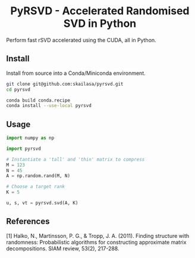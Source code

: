 <h1 align='center'> PyRSVD - Accelerated Randomised SVD in Python</h1>

Perform fast rSVD accelerated using the CUDA, all in Python.

## Install

Install from source into a Conda/Miniconda environment.

```bash
git clone git@github.com:skailasa/pyrsvd.git
cd pyrsvd

conda build conda.recipe
conda install --use-local pyrsvd
```

## Usage

```python
import numpy as np

import pyrsvd

# Instantiate a 'tall' and 'thin' matrix to compress
M = 123
N = 45
A = np.random.rand(M, N)

# Choose a target rank
K = 5

u, s, vt = pyrsvd.svd(A, K)
```

## References

[1] Halko, N., Martinsson, P. G., & Tropp, J. A. (2011). Finding structure with randomness: Probabilistic algorithms for constructing approximate matrix decompositions. SIAM review, 53(2), 217-288.

